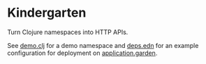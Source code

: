 # Kindergarten

Turn Clojure namespaces into HTTP APIs.

See [demo.clj](./demo/demo.clj) for a demo namespace and [deps.edn](./deps.edn) for an example configuration for deployment on [application.garden](https://application.garden).
